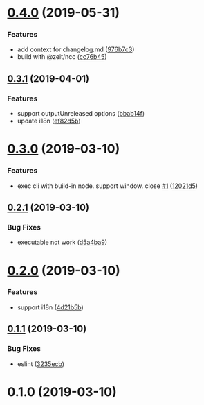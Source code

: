 # [0.4.0](https://github.com/axetroy/vscode-changelog-generator/compare/v0.3.1...v0.4.0) (2019-05-31)


### Features

* add context for changelog.md ([976b7c3](https://github.com/axetroy/vscode-changelog-generator/commit/976b7c3))
* build with @zeit/ncc ([cc76b45](https://github.com/axetroy/vscode-changelog-generator/commit/cc76b45))



## [0.3.1](https://github.com/axetroy/vscode-changelog-generator/compare/v0.3.0...v0.3.1) (2019-04-01)


### Features

* support outputUnreleased options ([bbab14f](https://github.com/axetroy/vscode-changelog-generator/commit/bbab14f))
* update i18n ([ef82d5b](https://github.com/axetroy/vscode-changelog-generator/commit/ef82d5b))



# [0.3.0](https://github.com/axetroy/vscode-changelog-generator/compare/v0.2.1...v0.3.0) (2019-03-10)


### Features

* exec cli with build-in node. support window. close [#1](https://github.com/axetroy/vscode-changelog-generator/issues/1) ([12021d5](https://github.com/axetroy/vscode-changelog-generator/commit/12021d5))



## [0.2.1](https://github.com/axetroy/vscode-changelog-generator/compare/v0.2.0...v0.2.1) (2019-03-10)


### Bug Fixes

* executable not work ([d5a4ba9](https://github.com/axetroy/vscode-changelog-generator/commit/d5a4ba9))



# [0.2.0](https://github.com/axetroy/vscode-changelog-generator/compare/v0.1.1...v0.2.0) (2019-03-10)


### Features

* support i18n ([4d21b5b](https://github.com/axetroy/vscode-changelog-generator/commit/4d21b5b))



## [0.1.1](https://github.com/axetroy/vscode-changelog-generator/compare/v0.1.0...v0.1.1) (2019-03-10)


### Bug Fixes

* eslint ([3235ecb](https://github.com/axetroy/vscode-changelog-generator/commit/3235ecb))



# 0.1.0 (2019-03-10)


